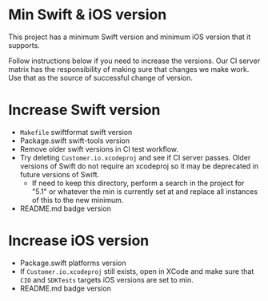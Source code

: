 # Min Swift & iOS version

This project has a minimum Swift version and minimum iOS version that it supports. 

Follow instructions below if you need to increase the versions. Our CI server matrix has the responsibility of making sure that changes we make work. Use that as the source of successful change of version. 

# Increase Swift version

* `Makefile` swiftformat swift version
* Package.swift swift-tools version
* Remove older swift versions in CI test workflow. 
* Try deleting `Customer.io.xcodeproj` and see if CI server passes. Older versions of Swift do not require an xcodeproj so it may be deprecated in future versions of Swift. 
    * If need to keep this directory, perform a search in the project for "5.1" or whatever the min is currently set at and replace all instances of this to the new minimum. 
* README.md badge version

# Increase iOS version

* Package.swift platforms version
* If `Customer.io.xcodeproj` still exists, open in XCode and make sure that `CIO` and `SDKTests` targets iOS versions are set to min. 
* README.md badge version